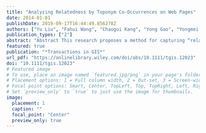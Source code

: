 ```yaml
---
title: "Analyzing Relatedness by Toponym Co-Occurrences on Web Pages"
date: 2014-01-01
publishDate: 2019-09-17T16:44:49.856278Z
authors: ["Yu Liu", "Fahui Wang", "Chaogui Kang", "Yong Gao", "Yongmei Lu"]
publication_types: ["2"]
abstract: "Abstract This research proposes a method for capturing “relatedness between geographical entities” based on the co-occurrences of their names on web pages. The basic assumption is that a higher count of co-occurrences of two geographical places implies a stronger relatedness between them. The spatial structure of China at the provincial level is explored from the co-occurrences of two provincial units in one document, extracted by a web information retrieval engine. Analysis on the co-occurrences and topological distances between all pairs of provinces indicates that: (1) spatially close provinces generally have similar co-occurrence patterns; (2) the frequency of co-occurrences exhibits a power law distance decay effect with the exponent of 0.2; and (3) the co-occurrence matrix can be used to capture the similarity/linkage between neighboring provinces and fed into a regionalization method to examine the spatial organization of China. The proposed method provides a promising approach to extracting valuable geographical information from massive web pages."
featured: true
publication: "*Transactions in GIS*"
url_pdf: "https://onlinelibrary.wiley.com/doi/abs/10.1111/tgis.12023"
doi: "10.1111/tgis.12023"
# Featured image
# To use, place an image named `featured.jpg/png` in your page's folder.
# Placement options: 1 = Full column width, 2 = Out-set, 3 = Screen-width
# Focal point options: Smart, Center, TopLeft, Top, TopRight, Left, Right, BottomLeft, Bottom, BottomRight
# Set `preview_only` to `true` to just use the image for thumbnails.
image:
  placement: 1
  caption: ""
  focal_point: "Center"
  preview_only: true
---
```


